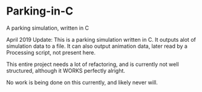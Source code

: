 # Parking-in-C
A parking simulation, written in C

April 2019 Update: 
This is a parking simulation written in C.
It outputs alot of simulation data to a file.
It can also output animation data, later read by a Processing script, not present here. 

This entire project needs a lot of refactoring, and is currently
not well structured, although it WORKS perfectly alright.

No work is being done on this currently, and likely never will.

